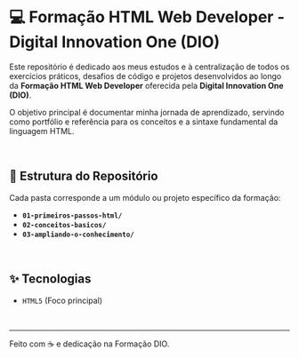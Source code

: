 # 💻 Formação HTML Web Developer - Digital Innovation One (DIO)

Este repositório é dedicado aos meus estudos e à centralização de todos os exercícios práticos, desafios de código e projetos desenvolvidos ao longo da **Formação HTML Web Developer** oferecida pela **Digital Innovation One (DIO)**.

O objetivo principal é documentar minha jornada de aprendizado, servindo como portfólio e referência para os conceitos e a sintaxe fundamental da linguagem HTML.

<br>

## 📁 Estrutura do Repositório

Cada pasta corresponde a um módulo ou projeto específico da formação:

* **`01-primeiros-passos-html/`**
* **`02-conceitos-basicos/`**
* **`03-ampliando-o-conhecimento/`**

<br>

## ✨ Tecnologias

* `HTML5` (Foco principal)

<br>

---
Feito com ☕ e dedicação na Formação DIO.
